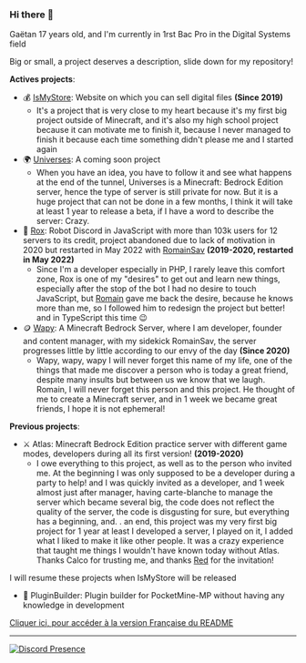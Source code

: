 ### Hi there :wave:

Gaëtan 17 years old, and I'm currently in 1rst Bac Pro in the Digital Systems field

Big or small, a project deserves a description, slide down for my repository!

**__Actives projects__**:
* 💰 [IsMyStore](https://github.com/isMyStore): Website on which you can sell digital files **(Since 2019)**
   * It's a project that is very close to my heart because it's my first big project outside of Minecraft, and it's also my high school project because it can motivate me to finish it, because I never managed to finish it because each time something didn't please me and I started again
* 🌍 [Universes](https://github.com/UniversesMCBE): A coming soon project
   * When you have an idea, you have to follow it and see what happens at the end of the tunnel, Universes is a Minecraft: Bedrock Edition server, hence the type of server is still private for now. But it is a huge project that can not be done in a few months, I think it will take at least 1 year to release a beta, if I have a word to describe the server: Crazy.
* 🤖 [Rox](https://github.com/TheRoxBot): Robot Discord in JavaScript with more than 103k users for 12 servers to its credit, project abandoned due to lack of motivation in 2020 but restarted in May 2022 with [RomainSav](https://github.com/RomainSav) **(2019-2020, restarted in May 2022)**
   * Since I'm a developer especially in PHP, I rarely leave this comfort zone, Rox is one of my "desires" to get out and learn new things, especially after the stop of the bot I had no desire to touch JavaScript, but [Romain](https://github.com/RomainSav) gave me back the desire, because he knows more than me, so I followed him to redesign the project but better! and in TypeScript this time :wink:
* 🪙 [Wapy](https://github.com/WapyMC/): A Minecraft Bedrock Server, where I am developer, founder and content manager, with my sidekick RomainSav, the server progresses little by little according to our envy of the day  **(Since 2020)**
   * Wapy, wapy, wapy I will never forget this name of my life, one of the things that made me discover a person who is today a great friend, despite many insults but between us we know that we laugh. Romain, I will never forget this person and this project. He thought of me to create a Minecraft server, and in 1 week we became great friends, I hope it is not ephemeral!

**__Previous projects__**: 
* ⚔️ Atlas: Minecraft Bedrock Edition practice server with different game modes, developers during all its first version! **(2019-2020)**
   * I owe everything to this project, as well as to the person who invited me. At the beginning I was only supposed to be a developer during a party to help! and I was quickly invited as a developer, and 1 week almost just after manager, having carte-blanche to manage the server which became several big, the code does not reflect the quality of the server, the code is disgusting for sure, but everything has a beginning, and. . an end, this project was my very first big project for 1 year at least I developed a server, I played on it, I added what I liked to make it like other people. It was a crazy experience that taught me things I wouldn't have known today without Atlas. Thanks Calco for trusting me, and thanks [Red](https://github.com/RedTv-Developpement) for the invitation!

I will resume these projects when IsMyStore will be released
* 📁 PluginBuilder: Plugin builder for PocketMine-MP without having any knowledge in development

[Cliquer ici, pour accéder à la version Française du README](https://github.com/Steellgold/Steellgold/blob/main/FR_README.md)

---

[![Discord Presence](https://lanyard-profile-readme.vercel.app/api/504392983244832780
                            )](https://discord.com/users/504392983244832780)
